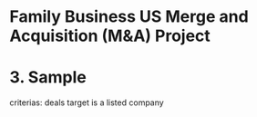 # Family Business US Merge and Acquisition (M&A) Project

# 3. Sample
criterias: deals target is a listed company